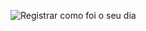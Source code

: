![Registrar como foi o seu dia](https://github.com/user-attachments/assets/8cb1711b-0a84-4abd-a57a-1c3a44f5a97e)

